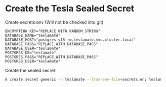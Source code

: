 # Create the Tesla Sealed Secret

Create secrets.env (Will not be checked into git)
```
ENCRYPTION_KEY="REPLACE_WITH_RANDOM_STRING"
DATABASE_NAME="teslamate"
DATABASE_HOST="postgres-v15-rw.teslamate.svc.cluster.local"
DATABASE_PASS="REPLACE_WITH_DATABASE_PASS"
DATABASE_USER="teslamate"
POSTGRES_DB="teslamate"
POSTGRES_PASS="REPLACE_WITH_DATABASE_PASS"
POSTGRES_USER="teslamate"
```

Create the sealed secret
```bash
k create secret generic -n teslamate --from-env-file=secrets.env teslamate-secret --dry-run=client -o yaml | kubeseal --controller-namespace=sealed-secrets -w templates/secret.yaml
```

